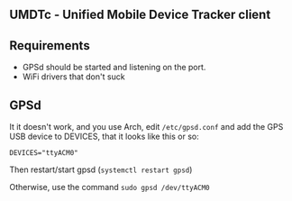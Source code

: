 UMDTc - Unified Mobile Device Tracker client
--------

## Requirements

* GPSd should be started and listening on the port.
* WiFi drivers that don't suck

## GPSd

It it doesn't work, and you use Arch, edit `/etc/gpsd.conf` and add the GPS USB device to DEVICES, that it looks like this or so:
```
DEVICES="ttyACM0"
```
Then restart/start gpsd (`systemctl restart gpsd`)

Otherwise, use the command `sudo gpsd /dev/ttyACM0`
